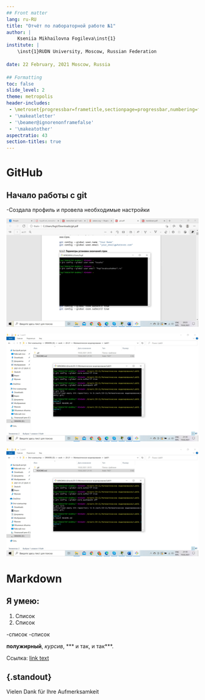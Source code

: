 ```yaml
---
## Front matter
lang: ru-RU
title: "Отчёт по лабораторной работе №1"
author: |
	Kseniia Mikhailovna Fogileva\inst{1}
institute: |
	\inst{1}RUDN University, Moscow, Russian Federation

date: 22 February, 2021 Moscow, Russia

## Formatting
toc: false
slide_level: 2
theme: metropolis
header-includes: 
 - \metroset{progressbar=frametitle,sectionpage=progressbar,numbering=fraction}
 - '\makeatletter'
 - '\beamer@ignorenonframefalse'
 - '\makeatother'
aspectratio: 43
section-titles: true
---
```


# **GitHub**

## Начало работы с git

-Создала профиль и провела необходимые настройки

![настройки](image/1.jpg)

![настройки](image/3.jpg)

![настройки](image/3.jpg)

# **Markdown**

## Я умею:

1. Список
2. Список

-список
-список

**полужирный**, *курсив*, *** и так, и так***.

Ссылка: [link text](https://github.com/FogilevaKseniia)

## {.standout}

Vielen Dank für Ihre Aufmerksamkeit